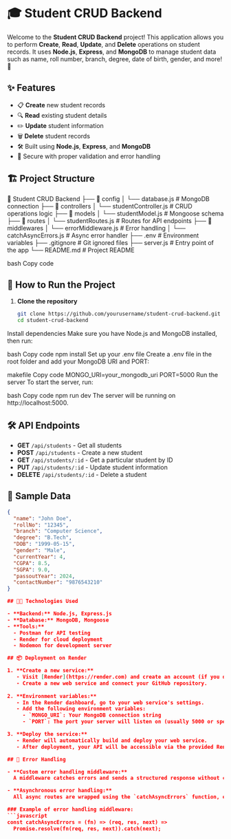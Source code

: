 # 🎓 Student CRUD Backend

Welcome to the **Student CRUD Backend** project! This application allows you to perform **Create**, **Read**, **Update**, and **Delete** operations on student records. It uses **Node.js**, **Express**, and **MongoDB** to manage student data such as name, roll number, branch, degree, date of birth, gender, and more! 🌟

## ✨ Features

- 📋 **Create** new student records
- 🔍 **Read** existing student details
- ✏️ **Update** student information
- 🗑️ **Delete** student records
- 🛠️ Built using **Node.js**, **Express**, and **MongoDB**
- 🔐 Secure with proper validation and error handling

## 🏗️ Project Structure

📂 Student CRUD Backend ├── 📂 config │ └── database.js # MongoDB connection ├── 📂 controllers │ └── studentController.js # CRUD operations logic ├── 📂 models │ └── studentModel.js # Mongoose schema ├── 📂 routes │ └── studentRoutes.js # Routes for API endpoints ├── 📂 middlewares │ └── errorMiddleware.js # Error handling │ └── catchAsyncErrors.js # Async error handler ├── .env # Environment variables ├── .gitignore # Git ignored files ├── server.js # Entry point of the app └── README.md # Project README

bash
Copy code

## 🚀 How to Run the Project

1. **Clone the repository**  
   ```bash
   git clone https://github.com/yourusername/student-crud-backend.git
   cd student-crud-backend
Install dependencies
Make sure you have Node.js and MongoDB installed, then run:

bash
Copy code
npm install
Set up your .env file
Create a .env file in the root folder and add your MongoDB URI and PORT:

makefile
Copy code
MONGO_URI=your_mongodb_uri
PORT=5000
Run the server
To start the server, run:

bash
Copy code
npm run dev
The server will be running on http://localhost:5000.

## 🛠️ API Endpoints

- **GET** `/api/students` - Get all students
- **POST** `/api/students` - Create a new student
- **GET** `/api/students/:id` - Get a particular student by ID
- **PUT** `/api/students/:id` - Update student information
- **DELETE** `/api/students/:id` - Delete a student

## 📝 Sample Data

```json
{
  "name": "John Doe",
  "rollNo": "12345",
  "branch": "Computer Science",
  "degree": "B.Tech",
  "DOB": "1999-05-15",
  "gender": "Male",
  "currentYear": 4,
  "CGPA": 8.5,
  "SGPA": 9.0,
  "passoutYear": 2024,
  "contactNumber": "9876543210"
}

## 🧑‍💻 Technologies Used

- **Backend:** Node.js, Express.js
- **Database:** MongoDB, Mongoose
- **Tools:** 
  - Postman for API testing
  - Render for cloud deployment
  - Nodemon for development server

## 📦 Deployment on Render

1. **Create a new service:**
   - Visit [Render](https://render.com) and create an account (if you don’t have one).
   - Create a new web service and connect your GitHub repository.
  
2. **Environment variables:**
   - In the Render dashboard, go to your web service's settings.
   - Add the following environment variables:
     - `MONGO_URI`: Your MongoDB connection string
     - `PORT`: The port your server will listen on (usually 5000 or specified in your code)

3. **Deploy the service:**
   - Render will automatically build and deploy your web service.
   - After deployment, your API will be accessible via the provided Render URL.

## 🐛 Error Handling

- **Custom error handling middleware:**  
  A middleware catches errors and sends a structured response without crashing the application.

- **Asynchronous error handling:**  
  All async routes are wrapped using the `catchAsyncErrors` function, ensuring errors are caught and passed to the error handler, maintaining smooth execution.

### Example of error handling middleware:
```javascript
const catchAsyncErrors = (fn) => (req, res, next) =>
  Promise.resolve(fn(req, res, next)).catch(next);
